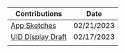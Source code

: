 | Contributions | Date |
|-------------- |------|
| [App Sketches](https://github.com/ACHarrison32/Software-Engineering---Lunch-Decider-App/tree/main/Documentation/Sketches/Keaton's_App_Sketches) | 02/21/2023 |
| [UID Display Draft](https://github.com/ACHarrison32/Software-Engineering---Lunch-Decider-App/tree/main/Documentation/UID_Display_Draft) | 02/17/2023 |
|                    |             |
